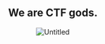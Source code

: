 <div align="center">

## We are CTF gods.

![Untitled](https://user-images.githubusercontent.com/80776324/227294937-a5ce5372-123b-4550-b5aa-894eb47ca14b.png)

</div>
